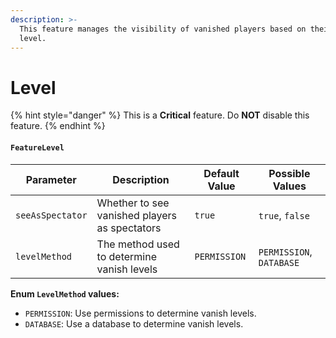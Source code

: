 ```yaml
---
description: >-
  This feature manages the visibility of vanished players based on their vanish
  level.
---
```


# Level

{% hint style="danger" %}
This is a **Critical** feature. Do **NOT** disable this feature.
{% endhint %}

#### `FeatureLevel`

| Parameter        | Description                                   | Default Value | Possible Values          |
| ---------------- | --------------------------------------------- | ------------- | ------------------------ |
| `seeAsSpectator` | Whether to see vanished players as spectators | `true`        | `true`, `false`          |
| `levelMethod`    | The method used to determine vanish levels    | `PERMISSION`  | `PERMISSION`, `DATABASE` |

**Enum `LevelMethod` values:**

* `PERMISSION`: Use permissions to determine vanish levels.
* `DATABASE`: Use a database to determine vanish levels.
